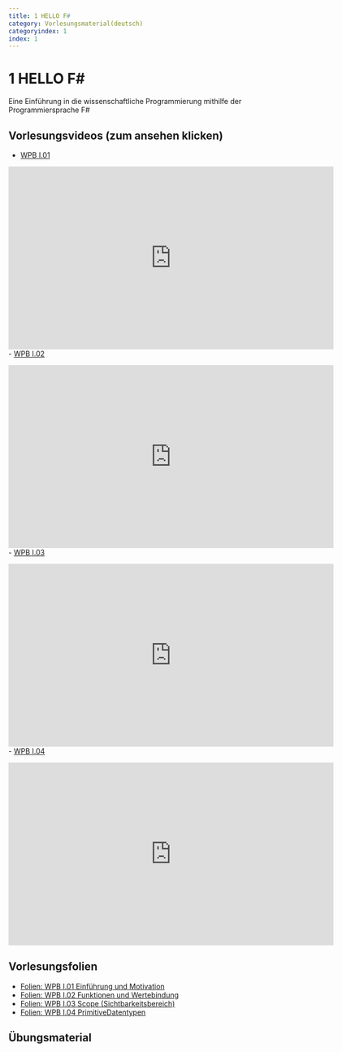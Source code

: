 ```yaml
---
title: 1 HELLO F#
category: Vorlesungsmaterial(deutsch)
categoryindex: 1
index: 1
---
```


# 1 HELLO F#

Eine Einführung in die wissenschaftliche Programmierung mithilfe der Programmiersprache F#

## Vorlesungsvideos (zum ansehen klicken)

- <a href="#vimeo-1" data-action="collapse">WPB I.01 </a></p>
<div id="vimeo-1" class="is-collapsible">
    <iframe title="vimeo-player" src="https://player.vimeo.com/video/407241742" width="640" height="360" frameborder="0" allowfullscreen="allowfullscreen"></iframe>
</div>
- <a href="#vimeo-2" data-action="collapse">WPB I.02 </a></p>
<div id="vimeo-2" class="is-collapsible">
    <iframe title="vimeo-player" src="https://player.vimeo.com/video/407247350" width="640" height="360" frameborder="0" allowfullscreen="allowfullscreen"></iframe>
</div>
- <a href="#vimeo-3" data-action="collapse">WPB I.03 </a></p>
<div id="vimeo-3" class="is-collapsible">
    <iframe title="vimeo-player" src="https://player.vimeo.com/video/407545667" width="640" height="360" frameborder="0" allowfullscreen="allowfullscreen"></iframe>
</div>
- <a href="#vimeo-4" data-action="collapse">WPB I.04 </a></p>
<div id="vimeo-4" class="is-collapsible">
    <iframe title="vimeo-player" src="https://player.vimeo.com/video/407723990" width="640" height="360" frameborder="0" allowfullscreen="allowfullscreen"></iframe>
</div>

## Vorlesungsfolien

- [Folien: WPB I.01 Einführung und Motivation](https://csb.bio.uni-kl.de/teaching/WPB_Podcast/I01_Einf%C3%BChrung_und_Motivation.pdf)
- [Folien: WPB I.02 Funktionen und Wertebindung](https://csb.bio.uni-kl.de/teaching/WPB_Podcast/I02_Funktionen_und_Wertebindung.pdf)
- [Folien: WPB I.03 Scope (Sichtbarkeitsbereich)](https://csb.bio.uni-kl.de/teaching/WPB_Podcast/I03_Scope.pdf)
- [Folien: WPB I.04 PrimitiveDatentypen](https://csb.bio.uni-kl.de/teaching/WPB_Podcast/I04_Primitive_Datentypen.pdf)

## Übungsmaterial

